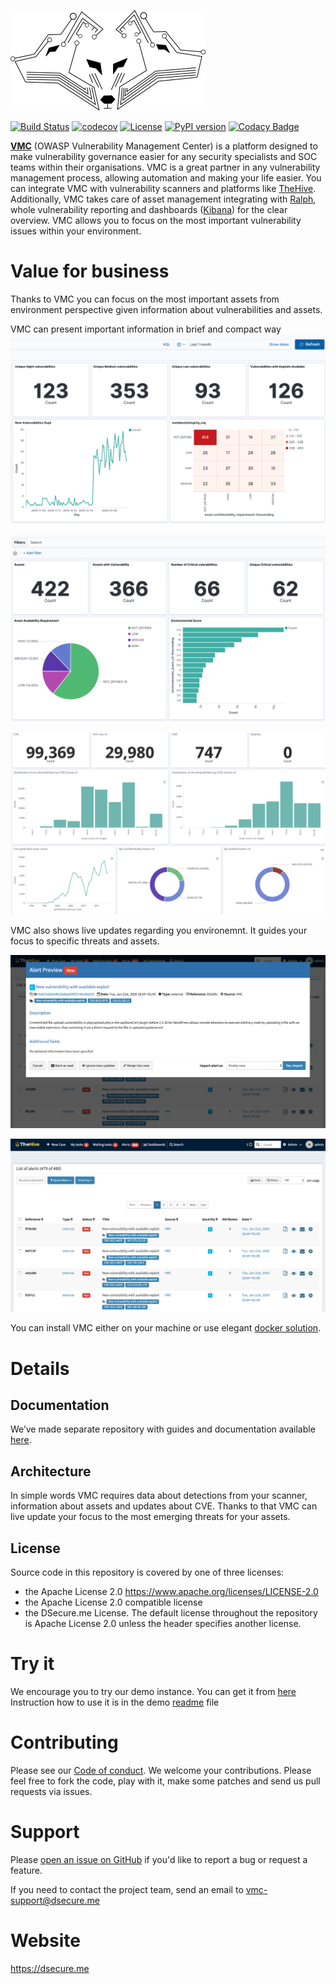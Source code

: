 ![Logo](https://raw.githubusercontent.com/DSecureMe/vmc/master/images/vmp.png)

[![Build Status](https://travis-ci.com/DSecureMe/vmc.svg?branch=master)](https://travis-ci.com/DSecureMe/vmc) [![codecov](https://codecov.io/gh/DSecureMe/vmc/branch/master/graph/badge.svg)](https://codecov.io/gh/DSecureMe/vmc) [![License](https://img.shields.io/badge/License-Apache%202.0-blue.svg)](https://opensource.org/licenses/Apache-2.0) [![PyPI version](https://badge.fury.io/py/vmcenter.svg)](https://badge.fury.io/py/vmcenter)
[![Codacy Badge](https://api.codacy.com/project/badge/Grade/7e6cbf0a970e4b19963bc3a63f843bf7)](https://www.codacy.com/gh/DSecureMe/vmc?utm_source=github.com&amp;utm_medium=referral&amp;utm_content=DSecureMe/vmc&amp;utm_campaign=Badge_Grade)

**[VMC](https://dsecure.me)** (OWASP Vulnerability Management Center) is a platform designed to make vulnerability governance easier for any security specialists and SOC teams within their organisations. VMC is a great partner in any vulnerability management process, allowing automation and making your life easier. You can integrate VMC with vulnerability scanners and platforms like [TheHive](https://github.com/TheHive-Project/TheHive). Additionally, VMC takes care of asset management integrating with [Ralph](https://github.com/allegro/ralph), whole vulnerability reporting and dashboards ([Kibana](https://github.com/elastic/kibana)) for the clear overview. VMC allows you to focus on the most important vulnerability issues within your environment.

# Value for business
Thanks to VMC you can focus on the most important assets from environment perspective given information about vulnerabilities and assets.

VMC can present important information in brief and compact way
![screen3](https://raw.githubusercontent.com/DSecureMe/vmc/master/images/kpi_1.png)

![screen4](https://raw.githubusercontent.com/DSecureMe/vmc/master/images/kpi_2.png)

![screen5](https://raw.githubusercontent.com/DSecureMe/vmc/master/images/67130855_394264208112259_8200620034528116736_n.png)

VMC also shows live updates regarding you environemnt. It guides your focus to specific threats and assets.

![screen1](https://raw.githubusercontent.com/DSecureMe/vmc/master/images/hive.png)

![screen2](https://raw.githubusercontent.com/DSecureMe/vmc/master/images/alerts.png)

You can install VMC either on your machine or use elegant [docker solution](https://github.com/DSecureMe/vmc-docker).

# Details
## Documentation
We’ve made separate repository with guides and documentation available [here](https://github.com/DSecureMe/vmc-docs).
## Architecture
In simple words VMC requires data about detections from your scanner, information about assets and updates about CVE. Thanks to that VMC can live update your focus to the most emerging threats for your assets.
## License
Source code in this repository is covered by one of three licenses:
* the Apache License 2.0 https://www.apache.org/licenses/LICENSE-2.0
* the Apache License 2.0 compatible license
* the DSecure.me License.
The default license throughout the repository is Apache License 2.0 unless the header specifies another license.

# Try it
We encourage you to try our demo instance. You can get it from [here](https://github.com/DSecureMe/vmc-demo)
Instruction how to use it is in the demo [readme](https://github.com/DSecureMe/vmc-demo/blob/main/README.md) file


# Contributing
Please see our [Code of conduct](https://github.com/DSecureMe/vmc/blob/master/CODE_OF_CONDUCT.md). We welcome your contributions. Please feel free to fork the code, play with it, make some patches and send us pull requests via issues.

# Support
Please [open an issue on GitHub](https://github.com/DSecureMe/vmc/issues) if you'd like to report a bug or request a feature.

If you need to contact the project team, send an email to vmc-support@dsecure.me

# Website
https://dsecure.me
